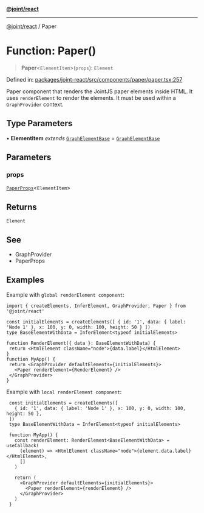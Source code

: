 [**@joint/react**](../README.md)

***

[@joint/react](../README.md) / Paper

# Function: Paper()

> **Paper**\<`ElementItem`\>(`props`): `Element`

Defined in: [packages/joint-react/src/components/paper/paper.tsx:257](https://github.com/samuelgja/joint/blob/main/packages/joint-react/src/components/paper/paper.tsx#L257)

Paper component that renders the JointJS paper elements inside HTML.
It uses `renderElement` to render the elements.
It must be used within a `GraphProvider` context.

## Type Parameters

• **ElementItem** *extends* [`GraphElementBase`](../interfaces/GraphElementBase.md) = [`GraphElementBase`](../interfaces/GraphElementBase.md)

## Parameters

### props

[`PaperProps`](../interfaces/PaperProps.md)\<`ElementItem`\>

## Returns

`Element`

## See

 - GraphProvider
 - PaperProps

## Examples

Example with `global renderElement component`:
```tsx
import { createElements, InferElement, GraphProvider, Paper } from '@joint/react'

const initialElements = createElements([ { id: '1', data: { label: 'Node 1' }, x: 100, y: 0, width: 100, height: 50 } ])
type BaseElementWithData = InferElement<typeof initialElements>

function RenderElement({ data }: BaseElementWithData) {
 return <HtmlElement className="node">{data.label}</HtmlElement>
}
function MyApp() {
 return <GraphProvider defaultElements={initialElements}>
   <Paper renderElement={RenderElement} />
 </GraphProvider>
}
```

Example with `local renderElement component`:
```tsx
 const initialElements = createElements([
   { id: '1', data: { label: 'Node 1' }, x: 100, y: 0, width: 100, height: 50 },
 ])
 type BaseElementWithData = InferElement<typeof initialElements>

 function MyApp() {
   const renderElement: RenderElement<BaseElementWithData> = useCallback(
     (element) => <HtmlElement className="node">{element.data.label}</HtmlElement>,
     []
   )

   return (
     <GraphProvider defaultElements={initialElements}>
       <Paper renderElement={renderElement} />
     </GraphProvider>
   )
 }
```
